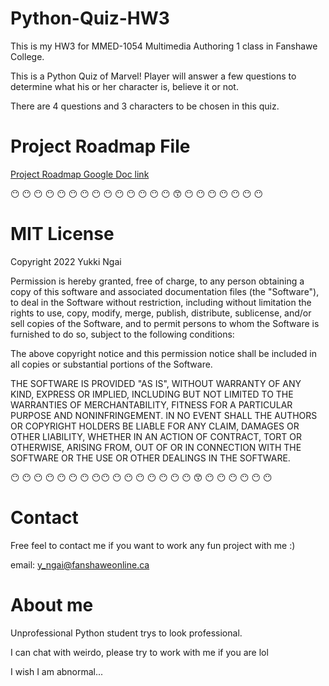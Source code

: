 # Python-Quiz-HW3

This is my HW3 for MMED-1054 Multimedia Authoring 1 class in Fanshawe College.

This is a Python Quiz of Marvel! Player will answer a few questions to determine what his or her character is, believe it or not.

There are 4 questions and 3 characters to be chosen in this quiz.

# Project Roadmap File
[Project Roadmap Google Doc link](https://docs.google.com/document/d/1Q9ToV7yCE-aT_klrp0OutMBbLcFMoYXTkmy1t2bPsN8/edit?usp=sharing)

:no_mouth: :no_mouth: :no_mouth: :no_mouth: :no_mouth: :no_mouth: :no_mouth: :no_mouth: :no_mouth: :no_mouth: :no_mouth: :no_mouth: :no_mouth: :no_mouth:  :kissing_smiling_eyes: :no_mouth: :no_mouth: :no_mouth: :no_mouth: :no_mouth: :no_mouth: :no_mouth:

# MIT License

Copyright 2022 Yukki Ngai

Permission is hereby granted, free of charge, to any person obtaining a copy of this software and associated documentation files (the "Software"), to deal in the Software without restriction, including without limitation the rights to use, copy, modify, merge, publish, distribute, sublicense, and/or sell copies of the Software, and to permit persons to whom the Software is furnished to do so, subject to the following conditions:

The above copyright notice and this permission notice shall be included in all copies or substantial portions of the Software.

THE SOFTWARE IS PROVIDED "AS IS", WITHOUT WARRANTY OF ANY KIND, EXPRESS OR IMPLIED, INCLUDING BUT NOT LIMITED TO THE WARRANTIES OF MERCHANTABILITY, FITNESS FOR A PARTICULAR PURPOSE AND NONINFRINGEMENT. IN NO EVENT SHALL THE AUTHORS OR COPYRIGHT HOLDERS BE LIABLE FOR ANY CLAIM, DAMAGES OR OTHER LIABILITY, WHETHER IN AN ACTION OF CONTRACT, TORT OR OTHERWISE, ARISING FROM, OUT OF OR IN CONNECTION WITH THE SOFTWARE OR THE USE OR OTHER DEALINGS IN THE SOFTWARE.

:no_mouth: :no_mouth: :no_mouth: :no_mouth: :no_mouth: :no_mouth: :no_mouth: :no_mouth::no_mouth: :no_mouth: :no_mouth: :no_mouth: :no_mouth: :no_mouth: :no_mouth: :no_mouth:  :kissing_smiling_eyes: :no_mouth: :no_mouth: :no_mouth: :no_mouth: :no_mouth: :no_mouth:

# Contact

Free feel to contact me if you want to work any fun project with me :)

email: y_ngai@fanshaweonline.ca

# About me

Unprofessional Python student trys to look professional.

I can chat with weirdo, please try to work with me if you are lol

I wish I am abnormal...
